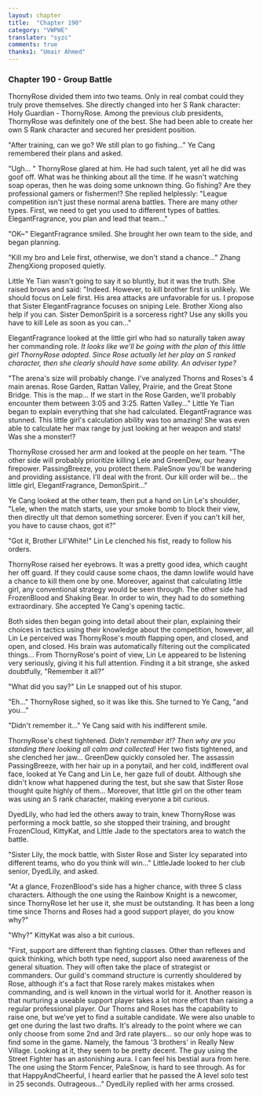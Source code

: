 ```yaml
---
layout: chapter
title:  "Chapter 190"
category: "VWPWE"
translator: "syzc"
comments: true
thanks1: "Umair Ahmed"
---
```


### Chapter 190 - Group Battle

ThornyRose divided them into two teams. Only in real combat could they truly prove themselves. She directly changed into her S Rank character: Holy Guardian - ThornyRose. Among the previous club presidents, ThornyRose was definitely one of the best. She had been able to create her own S Rank character and secured her president position. 

"After training, can we go? We still plan to go fishing..." Ye Cang remembered their plans and asked.

"Ugh... " ThornyRose glared at him. He had such talent, yet all he did was goof off. What was he thinking about all the time. If he wasn't watching soap operas, then he was doing some unknown thing. Go fishing? Are they professional gamers or fishermen!? She replied helplessly: "League competition isn't just these normal arena battles. There are many other types. First, we need to get you used to different types of battles. ElegantFragrance, you plan and lead that team..."

"OK~" ElegantFragrance smiled. She brought her own team to the side, and began planning.

"Kill my bro and Lele first, otherwise, we don't stand a chance..." Zhang ZhengXiong proposed quietly.

Little Ye Tian wasn't going to say it so bluntly, but it was the truth. She raised brows and said: "Indeed. However, to kill brother first is unlikely. We should focus on Lele first. His area attacks are unfavorable for us. I propose that Sister ElegantFragrance focuses on sniping Lele. Brother Xiong also help if you can. Sister DemonSpirit is a sorceress right? Use any skills you have to kill Lele as soon as you can..."

ElegantFragrance looked at the little girl who had so naturally taken away her commanding role. *It looks like we'll be going with the plan of this little girl ThornyRose adopted. Since Rose actually let her play an S ranked character, then she clearly should have some ability. An adviser type?*

"The arena's size will probably change. I've analyzed Thorns and Roses's 4 main arenas. Rose Garden, Rattan Valley, Prairie, and the Great Stone Bridge. This is the map... If we start in the Rose Garden, we'll probably encounter them between 3:05 and 3:25. Ratten Valley..." Little Ye Tian began to explain everything that she had calculated. ElegantFragrance was stunned. This little girl's calculation ability was too amazing! She was even able to calculate her max range by just looking at her weapon and stats! Was she a monster!?

ThornyRose crossed her arm and looked at the people on her team. "The other side will probably prioritize killing Lele and GreenDew, our heavy firepower. PassingBreeze, you protect them. PaleSnow you'll be wandering and providing assistance. I'll deal with the front. Our kill order will be... the little girl, ElegantFragrance, DemonSpirit..."

Ye Cang looked at the other team, then put a hand on Lin Le's shoulder, "Lele, when the match starts, use your smoke bomb to block their view, then directly ult that demon something sorcerer. Even if you can't kill her, you have to cause chaos, got it?"

"Got it, Brother Lil'White!" Lin Le clenched his fist, ready to follow his orders.

ThornyRose raised her eyebrows. It was a pretty good idea, which caught her off guard. If they could cause some chaos, the damn lowlife would have a chance to kill them one by one. Moreover, against that calculating little girl, any conventional strategy would be seen through. The other side had FrozenBlood and Shaking Bear. In order to win, they had to do something extraordinary. She accepted Ye Cang's opening tactic. 

Both sides then began going into detail about their plan, explaining their choices in tactics using their knowledge about the competition, however, all Lin Le perceived was ThornyRose's mouth flapping open, and closed, and open, and closed. His brain was automatically filtering out the complicated things... From ThornyRose's point of view, Lin Le appeared to be listening very seriously, giving it his full attention. Finding it a bit strange, she asked doubtfully, "Remember it all?"

"What did you say?" Lin Le snapped out of his stupor.

"Eh..." ThornyRose sighed, so it was like this. She turned to Ye Cang, "and you..."

"Didn't remember it..." Ye Cang said with his indifferent smile.

ThornyRose's chest tightened. *Didn't remember it!? Then why are you standing there looking all calm and collected!* Her two fists tightened, and she clenched her jaw... GreenDew quickly consoled her. The assassin PassingBreeze, with her hair up in a ponytail, and her cold, indifferent oval face, looked at Ye Cang and Lin Le, her gaze full of doubt. Although she didn't know what happened during the test, but she saw that Sister Rose thought quite highly of them... Moreover, that little girl on the other team was using an S rank character, making everyone a bit curious. 

DyedLily, who had led the others away to train, knew ThornyRose was performing a mock battle, so she stopped their training, and brought FrozenCloud, KittyKat, and Little Jade to the spectators area to watch the battle.

"Sister Lily, the mock battle, with Sister Rose and Sister Icy separated into different teams, who do you think will win..." LittleJade looked to her club senior, DyedLily, and asked.

"At a glance, FrozenBlood's side has a higher chance, with three S class characters. Although the one using the Rainbow Knight is a newcomer, since ThornyRose let her use it, she must be outstanding. It has been a long time since Thorns and Roses had a good support player, do you know why?"

"Why?" KittyKat was also a bit curious.

"First, support are different than fighting classes. Other than reflexes and quick thinking, which both type need, support also need awareness of the general situation. They will often take the place of strategist or commanders. Our guild's command structure is currently shouldered by Rose, although it's a fact that Rose rarely makes mistakes when commanding, and is well known in the virtual world for it. Another reason is that nurturing a useable support player takes a lot more effort than raising a regular professional player. Our Thorns and Roses has the capability to raise one, but we've yet to find a suitable candidate. We were also unable to get one during the last two drafts. It's already to the point where we can only choose from some 2nd and 3rd rate players... so our only hope was to find some in the game. Namely, the famous '3 brothers' in Really New Village. Looking at it, they seem to be pretty decent. The guy using the Street Fighter has an astonishing aura. I can feel his bestial aura from here. The one using the Storm Fencer, PaleSnow, is hard to see through. As for that HappyAndCheerful, I heard earlier that he passed the A level solo test in 25 seconds. Outrageous..." DyedLily replied with her arms crossed.
